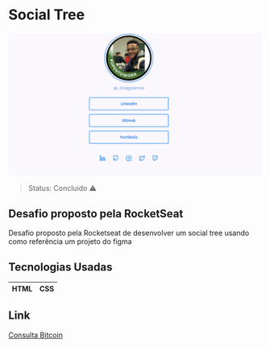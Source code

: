 # Social Tree

![header](img/projeto.png)

> Status: Concluido ⚠️

## Desafio proposto pela RocketSeat

<p>Desafio proposto pela Rocketseat de desenvolver um social tree usando como referência um projeto do figma</p>

## Tecnologias Usadas

| HTML | CSS |
| ---- | --- |

## Link

[Consulta Bitcoin](https://social-tree-ten.vercel.app/)
